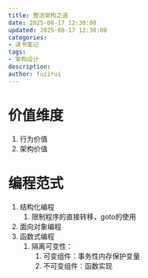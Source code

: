 ```yaml
---
title: 整洁架构之道
date: 2025-08-17 12:30:00
updated: 2025-08-17 12:30:00
categories:
- 读书笔记
tags:
- 架构设计
description: 
author: fuzirui
---
```

# 价值维度

1. 行为价值
2. 架构价值

# 编程范式

1. 结构化编程
   1. 限制程序的直接转移，goto的使用
2. 面向对象编程
3. 函数式编程
   1. 隔离可变性：
      1. 可变组件：事务性内存保护变量
      2. 不可变组件：函数实现
